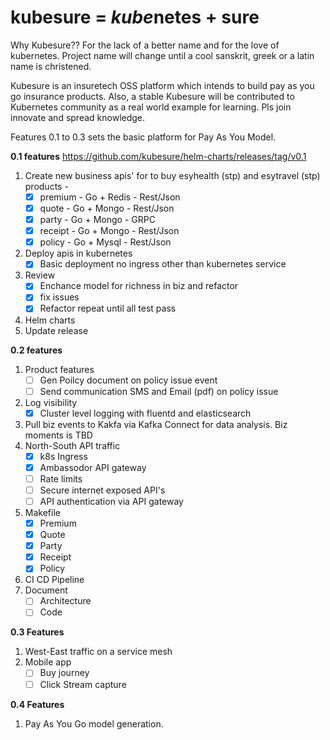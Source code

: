 # kubesure = *kube*netes + sure 

Why Kubesure?? For the lack of a better name and for the love of kubernetes. Project name will change until a cool sanskrit, greek or a latin name is christened. 

Kubesure is an insuretech OSS platform which intends to build pay as you go insurance products. Also, a stable Kubesure will be contributed to Kubernetes community as a real world example for learning. Pls join innovate and spread knowledge. 

Features 0.1 to 0.3 sets the basic platform for Pay As You Model.

**0.1 features** https://github.com/kubesure/helm-charts/releases/tag/v0.1 

1. Create new business apis' for to buy esyhealth (stp) and esytravel (stp) products - 
   - [x] premium - Go + Redis - Rest/Json
   - [x] quote - Go + Mongo  - Rest/Json
   - [x] party - Go + Mongo - GRPC  
   - [x] receipt - Go + Mongo - Rest/Json
   - [x] policy - Go + Mysql - Rest/Json
2. Deploy apis in kubernetes 
    - [x] Basic deployment no ingress other than kubernetes service
3. Review 
    - [x] Enchance model for richness in biz and refactor
    - [x] fix issues 
    - [x] Refactor repeat until all test pass 
5. Helm charts
7. Update release

**0.2 features** 

1. Product features
   - [ ] Gen Poilcy document on policy issue event
   - [ ] Send communication SMS and Email (pdf) on policy issue 
2. Log visibility
   - [X] Cluster level logging with fluentd and elasticsearch 
3. Pull biz events to Kakfa via Kafka Connect for data analysis. Biz moments is TBD
4. North-South API traffic 
   - [X] k8s Ingress
   - [X] Ambassodor API gateway 
   - [ ] Rate limits 
   - [ ] Secure internet exposed API's
   - [ ] API authentication via API gateway
5. Makefile  
   - [X] Premium 
   - [X] Quote
   - [x] Party
   - [x] Receipt
   - [x] Policy      
6. CI CD Pipeline
7. Document 
   - [ ] Architecture 
   - [ ] Code

**0.3 Features** 

1. West-East traffic on a service mesh
2. Mobile app
   - [ ] Buy journey 
   - [ ] Click Stream capture   
  
**0.4 Features**

1. Pay As You Go model generation.


